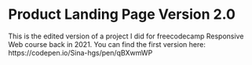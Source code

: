 <h1>Product Landing Page Version 2.0</h1>
This is the edited version of a project I did for freecodecamp Responsive Web course back in 2021.
You can find the first version here:
https://codepen.io/Sina-hgs/pen/qBXwmWP
